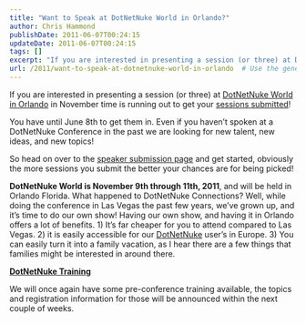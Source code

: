 ```yaml
---
title: "Want to Speak at DotNetNuke World in Orlando?"
author: Chris Hammond
publishDate: 2011-06-07T00:24:15
updateDate: 2011-06-07T00:24:15
tags: []
excerpt: "If you are interested in presenting a session (or three) at DotNetNuke World in Orlando in November time is running out to get your sessions submitted!  You have until June 8th to get them in. Even if you haven’t spoken at a DotNetNuke Conference in the past we are looking for new talent, new ideas, and new topics!  So head on over to the speaker submission page and get started, obviously the more sessions you submit the better your chances are for being picked!  DotNetNuke World is November 9th through 11th, 2011, and will be held in Orlando Florida. What happened to DotNetNuke Connections? Well, while doing the conference in Las Vegas the past few years, we’ve grown up, and it’s time to do our own show! Having our own show, and having it in Orlando offers a lot of benefits. 1) It’s far cheaper for you to attend compared to Las Vegas. 2) it is easily accessible for our DotNetNuke user’s in Europe. 3) You can easily turn it into a family vacation, as I hear there are a few things that families might be interested in around there.  DotNetNuke Training  We will once again have some pre-conference training available, the topics and registration information for those will be announced within the next couple of weeks."
url: /2011/want-to-speak-at-dotnetnuke-world-in-orlando  # Use the generated URL with year
---
```

<p>If you are interested in presenting a session (or three) at <a href="https://www.dotnetnuke.com/News/Events/DotNetNuke-World-2011.aspx" target="_blank">DotNetNuke World in Orlando</a> in November time is running out to get your <a href="https://www.dotnetnuke.com/News/Events/DotNetNuke-World-2011/DotNetNuke-World-2011-Speaker-Submission.aspx" target="_blank">sessions submitted</a>!</p>  <p>You have until June 8th to get them in. Even if you haven’t spoken at a DotNetNuke Conference in the past we are looking for new talent, new ideas, and new topics!</p>  <p>So head on over to the <a href="https://www.dotnetnuke.com/News/Events/DotNetNuke-World-2011/DotNetNuke-World-2011-Speaker-Submission.aspx" target="_blank">speaker submission page</a> and get started, obviously the more sessions you submit the better your chances are for being picked!</p>  <p><strong>DotNetNuke World is November 9th through 11th, 2011</strong>, and will be held in Orlando Florida. What happened to DotNetNuke Connections? Well, while doing the conference in Las Vegas the past few years, we’ve grown up, and it’s time to do our own show! Having our own show, and having it in Orlando offers a lot of benefits. 1) It’s far cheaper for you to attend compared to Las Vegas. 2) it is easily accessible for our <a href="https://www.dotnetnuke.com/" target="_blank">DotNetNuke</a> user’s in Europe. 3) You can easily turn it into a family vacation, as I hear there are a few things that families might be interested in around there.</p>  <p><a href="https://bit.ly/DnnTraining" target="_blank"><strong>DotNetNuke Training</strong></a></p>  <p>We will once again have some pre-conference training available, the topics and registration information for those will be announced within the next couple of weeks.</p>
